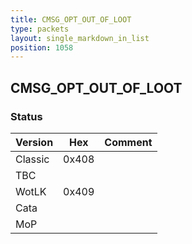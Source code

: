 ```yaml
---
title: CMSG_OPT_OUT_OF_LOOT
type: packets
layout: single_markdown_in_list
position: 1058
---
```


## CMSG_OPT_OUT_OF_LOOT

### Status

Version    | Hex        | Comment
---------- | ---------- | ---------- 
Classic    | 0x408      | 
TBC        |            | 
WotLK      | 0x409      | 
Cata       |            | 
MoP        |            | 